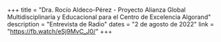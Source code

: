 +++
title = "Dra. Rocío Aldeco-Pérez - Proyecto Alianza Global Multidisciplinaria y Educacional para el Centro de Excelencia Algorand"
description = "Entrevista de Radio"
dates = "2 de agosto de 2022"
link = "https://fb.watch/eSj9MvC_J0/"
+++

